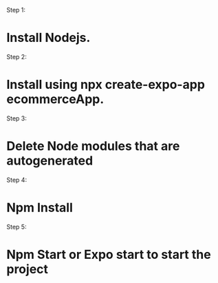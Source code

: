Step 1:
# Install Nodejs.
Step 2: 
# Install using npx create-expo-app ecommerceApp.
Step 3:
# Delete Node modules that are autogenerated
Step 4:
# Npm Install
Step 5:
# Npm Start or Expo start to start the project
